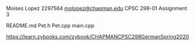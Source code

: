 Moises Lopez
2297564
molopez@chapman.edu
CPSC 298-01
Assignment 3

README.md
Pet.h
Pet.cpp
main.cpp

https://learn.zybooks.com/zybook/CHAPMANCPSC298GermanSpring2020
